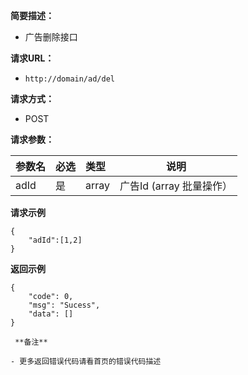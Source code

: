     
**简要描述：** 

- 广告删除接口

**请求URL：** 
- ` http://domain/ad/del `
  
**请求方式：**
- POST 

**请求参数：** 

|参数名|必选|类型|说明|
|:----    |:---|:----- |-----   |
|adId |是  |array |广告Id (array 批量操作）  |

 **请求示例**
``` 
{
	"adId":[1,2]
}
```
 **返回示例**

``` 
{
    "code": 0,
    "msg": "Sucess",
    "data": []
}

 **备注** 

- 更多返回错误代码请看首页的错误代码描述


